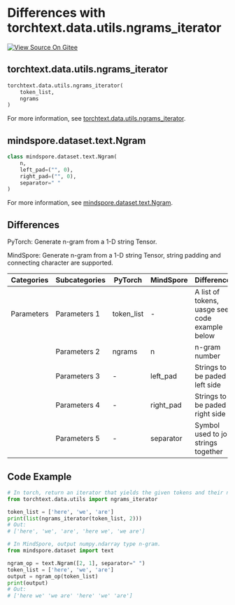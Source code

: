 # Differences with torchtext.data.utils.ngrams_iterator

[![View Source On Gitee](https://mindspore-website.obs.cn-north-4.myhuaweicloud.com/website-images/r2.1/resource/_static/logo_source_en.svg)](https://gitee.com/mindspore/docs/blob/r2.1/docs/mindspore/source_en/note/api_mapping/pytorch_diff/Ngram.md)

## torchtext.data.utils.ngrams_iterator

```python
torchtext.data.utils.ngrams_iterator(
    token_list,
    ngrams
)
```

For more information, see [torchtext.data.utils.ngrams_iterator](https://pytorch.org/text/0.9.0/data_utils.html#ngrams-iterator).

## mindspore.dataset.text.Ngram

```python
class mindspore.dataset.text.Ngram(
    n,
    left_pad=("", 0),
    right_pad=("", 0),
    separator=" "
)
```

For more information, see [mindspore.dataset.text.Ngram](https://mindspore.cn/docs/en/r2.1/api_python/dataset_text/mindspore.dataset.text.Ngram.html#mindspore.dataset.text.Ngram).

## Differences

PyTorch: Generate n-gram from a 1-D string Tensor.

MindSpore: Generate n-gram from a 1-D string Tensor, string padding and connecting character are supported.

| Categories | Subcategories | PyTorch      | MindSpore     | Differences   |
| ---------- | ------------- | ------------ | ---------     | ------------- |
| Parameters       | Parameters 1       | token_list    | -         | A list of tokens, uasge see code example below |
|            | Parameters 2       | ngrams          | n          | n-gram number |
|            | Parameters 3       | -           | left_pad        | Strings to be paded left side |
|            | Parameters 4       | -     | right_pad          | Strings to be paded right side |
|            | Parameters 5       | -          | separator     | Symbol used to join strings together |

## Code Example

```python
# In torch, return an iterator that yields the given tokens and their ngrams.
from torchtext.data.utils import ngrams_iterator

token_list = ['here', 'we', 'are']
print(list(ngrams_iterator(token_list, 2)))
# Out:
# ['here', 'we', 'are', 'here we', 'we are']

# In MindSpore, output numpy.ndarray type n-gram.
from mindspore.dataset import text

ngram_op = text.Ngram([2, 1], separator=" ")
token_list = ['here', 'we', 'are']
output = ngram_op(token_list)
print(output)
# Out:
# ['here we' 'we are' 'here' 'we' 'are']
```
